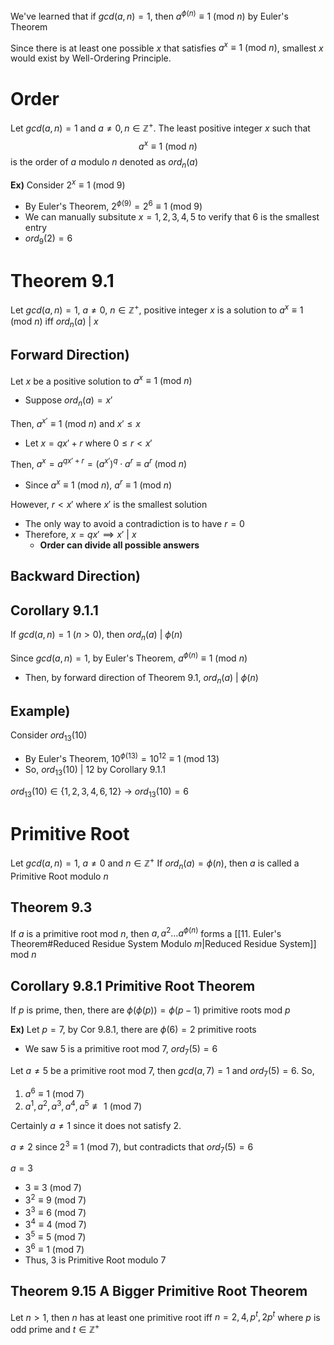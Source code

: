 We've learned that if $gcd(a,n)=1$, then $a^{\phi(n)}\equiv 1\text{ (mod }n)$ by Euler's Theorem

Since there is at least one possible $x$ that satisfies $a^{x}\equiv 1\text{ (mod }n)$, smallest $x$ would exist by Well-Ordering Principle.

# Order
Let $gcd(a,n)=1$ and $a\neq 0, n\in\mathbb{Z}^{+}$. The least positive integer $x$ such that
$$a^{x}\equiv 1\text{ (mod }n)$$
is the order of $a$ modulo $n$ denoted as $ord_{n}(a)$

**Ex)**
Consider $2^{x}\equiv 1\text{ (mod }9)$
- By Euler's Theorem, $2^{\phi(9)}=2^{6}\equiv 1\text{ (mod }9)$
- We can manually subsitute $x=1,2,3,4,5$ to verify that $6$ is the smallest entry
- $ord_{9}(2)=6$

# Theorem 9.1
Let $gcd(a,n)=1$, $a\neq 0$, $n\in\mathbb{Z}^{+}$, positive integer $x$ is a solution to $a^{x}\equiv 1\text{ (mod }n)$ iff $ord_{n}(a)\text{ | }x$

## Forward Direction)
Let $x$ be a positive solution to $a^{x}\equiv 1\text{ (mod }n)$
- Suppose $ord_{n}(a)= x'$

Then, $a^{x'}\equiv 1\text{ (mod }n)$ and $x'\leq x$
- Let $x=qx'+r$ where $0\leq r<x'$

Then, $a^{x}=a^{qx'+r}=(a^{x'})^{q}\cdot a^{r}\equiv a^{r}\text{ (mod }n)$
- Since $a^{x}\equiv 1\text{ (mod }n)$, $a^{r}\equiv 1\text{ (mod }n)$

However, $r<x'$ where $x'$ is the smallest solution
- The only way to avoid a contradiction is to have $r=0$
- Therefore, $x=qx'\implies x'\text{ | }x$
	- **Order can divide all possible answers**

## Backward Direction)


## Corollary 9.1.1 
If $gcd(a,n)=1$ $(n>0)$, then $ord_{n}(a)\text{ | }\phi(n)$

Since $gcd(a,n)=1$, by Euler's Theorem, $a^{\phi(n)}\equiv 1\text{ (mod }n)$
- Then, by forward direction of Theorem 9.1, $ord_{n}(a)\text{ | }\phi(n)$

## Example)
Consider $ord_{13}(10)$
- By Euler's Theorem, $10^{\phi(13)}=10^{12}\equiv 1\text{ (mod }13)$
- So, $ord_{13}(10)\text{ | }12$ by Corollary 9.1.1

$ord_{13}(10)\in \{ 1,2,3,4,6,12 \}$
  $\to$ $ord_{13}(10)=6$

# Primitive Root
Let $gcd(a,n)=1$, $a\neq 0$ and $n\in\mathbb{Z}^{+}$
If $ord_{n}(a)=\phi(n)$, then $a$ is called a Primitive Root modulo $n$

## Theorem 9.3
If $a$ is a primitive root mod $n$, then $a, a^{2}\dots a^{\phi(n)}$ forms a [[11. Euler's Theorem#Reduced Residue System Modulo $m$|Reduced Residue System]] mod $n$

## Corollary 9.8.1 Primitive Root Theorem
If $p$ is prime, then, there are $\phi(\phi(p))=\phi(p-1)$ primitive roots mod $p$

**Ex)**
Let $p=7$, by Cor 9.8.1, there are $\phi(6)=2$ primitive roots
- We saw 5 is a primitive root mod 7, $ord_{7}(5)=6$

Let $a\neq 5$ be a primitive root mod 7, then $gcd(a,7)=1$ and $ord_{7}(5)=6$. So,
1. $a^{6}\equiv 1\text{ (mod }7)$
2. $a^{1}, a^{2}, a^{3}, a^{4}, a^{5}\not\equiv 1\text{ (mod }7)$

Certainly $a\neq 1$ since it does not satisfy 2.

$a\neq 2$ since $2^{3}\equiv 1\text{ (mod }7)$, but contradicts that $ord_{7}(5)=6$ 

$a=3$
- $3\equiv 3\text{ (mod 7)}$
- $3^{2}\equiv 9\text{ (mod 7)}$
- $3^{3}\equiv 6\text{ (mod 7)}$
- $3^{4}\equiv 4\text{ (mod 7)}$
- $3^{5}\equiv 5\text{ (mod 7)}$
- $3^{6}\equiv 1\text{ (mod 7)}$
- Thus, 3 is Primitive Root modulo 7
## Theorem 9.15 A Bigger Primitive Root Theorem
Let $n>1$, then $n$ has at least one primitive root iff $n=2,4,p^{t}, 2p^{t}$ where $p$ is odd prime and $t\in\mathbb{Z}^{+}$
